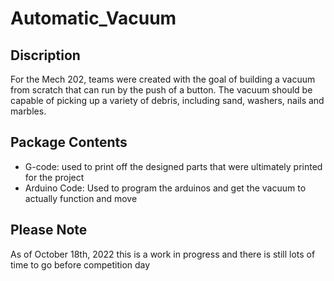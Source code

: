 # Automatic_Vacuum
## Discription
For the Mech 202, teams were created with the goal of building a vacuum from scratch that can run by the push of a button. The vacuum should be capable of picking up a variety of debris, including sand, washers, nails and marbles.

## Package Contents
- G-code: used to print off the designed parts that were ultimately printed for the project
- Arduino Code: Used to program the arduinos and get the vacuum to actually function and move

## Please Note
As of October 18th, 2022 this is a work in progress and there is still lots of time to go before competition day
